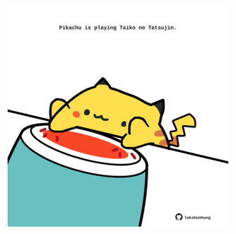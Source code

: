 <!-- built at 07/10/2021, 09:01:49 UTC -->
<p align="center">
  <img width="500" height="500" src="./ReadmeImage.svg">
</p>
